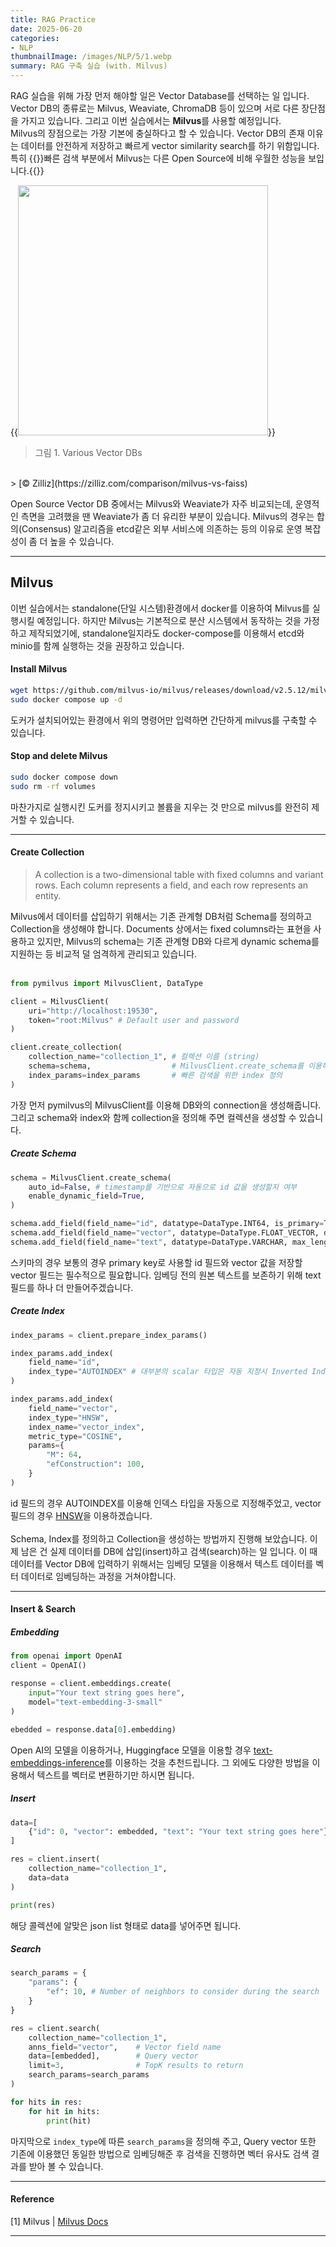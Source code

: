 ```yaml
---
title: RAG Practice
date: 2025-06-20
categories:
- NLP
thumbnailImage: /images/NLP/5/1.webp
summary: RAG 구축 실습 (with. Milvus)
---
```

RAG 실습을 위해 가장 먼저 해야할 일은 Vector Database를 선택하는 일 입니다. Vector DB의 종류로는 Milvus, Weaviate, ChromaDB 등이 있으며 서로 다른 장단점을 가지고 있습니다. 그리고 이번 실습에서는 <strong>Milvus</strong>를 사용할 예정입니다.  
Milvus의 장점으로는 가장 기본에 충실하다고 할 수 있습니다. Vector DB의 존재 이유는 데이터를 안전하게 저장하고 빠르게 vector similarity search를 하기 위함입니다. 특히 {{<hl-text primary>}}빠른 검색 부분에서 Milvus는 다른 Open Source에 비해 우월한 성능을 보입니다.{{</hl-text>}}

{{<image classes="fig-75 center" style="width: 400px;" src="/images/NLP/5/1.webp">}}
> 그림 1. Various Vector DBs
<br>
> [© Zilliz](https://zilliz.com/comparison/milvus-vs-faiss)

Open Source Vector DB 중에서는 Milvus와 Weaviate가 자주 비교되는데, 운영적인 측면을 고려했을 땐 Weaviate가 좀 더 유리한 부분이 있습니다. Milvus의 경우는 합의(Consensus) 알고리즘을 etcd같은 외부 서비스에 의존하는 등의 이유로 운영 복잡성이 좀 더 높을 수 있습니다.

---
## Milvus
이번 실습에서는 standalone(단일 시스템)환경에서 docker를 이용하여 Milvus를 실행시킬 예정입니다. 하지만 Milvus는 기본적으로 분산 시스템에서 동작하는 것을 가정하고 제작되었기에, standalone일지라도 docker-compose를 이용해서 etcd와 minio를 함께 실행하는 것을 권장하고 있습니다.

#### Install Milvus
```Bash
wget https://github.com/milvus-io/milvus/releases/download/v2.5.12/milvus-standalone-docker-compose.yml -O docker-compose.yml
sudo docker compose up -d
```

도커가 설치되어있는 환경에서 위의 명령어만 입력하면 간단하게 milvus를 구축할 수 있습니다.

#### Stop and delete Milvus
```Bash
sudo docker compose down
sudo rm -rf volumes
```

마찬가지로 실행시킨 도커를 정지시키고 볼륨을 지우는 것 만으로 milvus를 완전히 제거할 수 있습니다.

---
#### Create Collection
> A collection is a two-dimensional table with fixed columns and variant rows. Each column represents a field, and each row represents an entity.

Milvus에서 데이터를 삽입하기 위해서는 기존 관계형 DB처럼 Schema를 정의하고 Collection을 생성해야 합니다. Documents 상에서는 fixed columns라는 표현을 사용하고 있지만, Milvus의 schema는 기존 관계형 DB와 다르게 dynamic schema를 지원하는 등 비교적 덜 엄격하게 관리되고 있습니다.
<br><br>

```Python
from pymilvus import MilvusClient, DataType

client = MilvusClient(
    uri="http://localhost:19530",
    token="root:Milvus" # Default user and password
)

client.create_collection(
    collection_name="collection_1", # 컬렉션 이름 (string)
    schema=schema,                  # MilvusClient.create_schema를 이용해 정의된 스키마
    index_params=index_params       # 빠른 검색을 위한 index 정의
)
```
가장 먼저 pymilvus의 MilvusClient를 이용해 DB와의 connection을 생성해줍니다. 그리고 schema와 index와 함께 collection을 정의해 주면 컬렉션을 생성할 수 있습니다.

##### Create Schema
```Python
schema = MilvusClient.create_schema(
    auto_id=False, # timestamp를 기반으로 자동으로 id 값을 생성할지 여부
    enable_dynamic_field=True,
)

schema.add_field(field_name="id", datatype=DataType.INT64, is_primary=True)
schema.add_field(field_name="vector", datatype=DataType.FLOAT_VECTOR, dim=1024)
schema.add_field(field_name="text", datatype=DataType.VARCHAR, max_length=1024)
```
스키마의 경우 보통의 경우 primary key로 사용할 id 필드와 vector 값을 저장할 vector 필드는 필수적으로 필요합니다. 임베딩 전의 원본 텍스트를 보존하기 위해 text 필드를 하나 더 만들어주겠습니다.

##### Create Index
```Python
index_params = client.prepare_index_params()

index_params.add_index(
    field_name="id",
    index_type="AUTOINDEX" # 대부분의 scalar 타입은 자동 지정시 Inverted Index 사용
)

index_params.add_index(
    field_name="vector",
    index_type="HNSW",
    index_name="vector_index",
    metric_type="COSINE",
    params={
        "M": 64,
        "efConstruction": 100,
    }
)
```
id 필드의 경우 AUTOINDEX를 이용해 인덱스 타입을 자동으로 지정해주었고, vector 필드의 경우 [HNSW](http://localhost:1313/post/nlp/4/)을 이용하겠습니다.
<br><br>
Schema, Index를 정의하고 Collection을 생성하는 방법까지 진행해 보았습니다. 이제 남은 건 실제 데이터를 DB에 삽입(insert)하고 검색(search)하는 일 입니다. 이 때 데이터를 Vector DB에 입력하기 위해서는 임베딩 모델을 이용해서 텍스트 데이터를 벡터 데이터로 임베딩하는 과정을 거쳐야합니다.

---
#### Insert & Search
##### Embedding
```Python
from openai import OpenAI
client = OpenAI()

response = client.embeddings.create(
    input="Your text string goes here",
    model="text-embedding-3-small"
)

ebedded = response.data[0].embedding)
```
Open AI의 모델을 이용하거나, Huggingface 모델을 이용할 경우 [text-embeddings-inference](https://github.com/huggingface/text-embeddings-inference)를 이용하는 것을 추천드립니다. 그 외에도 다양한 방법을 이용해서 텍스트를 벡터로 변환하기만 하시면 됩니다.

##### Insert
```Python
data=[
    {"id": 0, "vector": embedded, "text": "Your text string goes here"},
]

res = client.insert(
    collection_name="collection_1",
    data=data
)

print(res)
```
해당 콜렉션에 알맞은 json list 형태로 data를 넣어주면 됩니다.

##### Search
```Python
search_params = {
    "params": {
        "ef": 10, # Number of neighbors to consider during the search
    }
}

res = client.search(
    collection_name="collection_1",
    anns_field="vector",    # Vector field name
    data=[embedded],        # Query vector
    limit=3,                # TopK results to return
    search_params=search_params
)

for hits in res:
    for hit in hits:
        print(hit)
```
마지막으로 `index_type`에 따른 `search_params`을 정의해 주고, Query vector 또한 기존에 이용했던 동일한 방법으로 임베딩해준 후 검색을 진행하면 벡터 유사도 검색 결과를 받아 볼 수 있습니다.

---
#### Reference
[1] Milvus | [Milvus Docs](https://milvus.io/docs/)

---